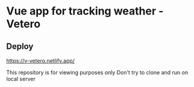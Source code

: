 # Vue app for tracking weather - Vetero

## Deploy

https://v-vetero.netlify.app/

This repository is for viewing purposes only
Don't try to clone and run on local server




